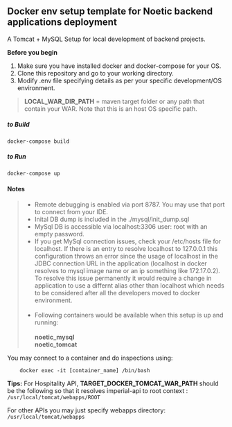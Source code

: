 ## Docker env setup template for Noetic backend applications deployment

A Tomcat + MySQL Setup for local development of backend projects.

**Before you begin**
1. Make sure you have installed docker and docker-compose for your OS.
2. Clone this repository and go to your working directory.
3. Modify .env file specifying details as per your specific development/OS environment.

> **LOCAL_WAR_DIR_PATH** = maven target folder or any path that contain your WAR. Note that this is an host OS specific path.



##### to Build
```
docker-compose build
```

##### to Run
```s
docker-compose up
```
#### <i class="icon-file"></i> Notes
> - Remote debugging is enabled via port 8787. You may use that port to connect from your IDE. <br/>
> - Inital DB dump is included in the ./mysql/init_dump.sql <br/>
> - MySql DB is accessible via localhost:3306 user: root with an empty password.  <br/>
> - If you get MySql connection issues, check your /etc/hosts file for localhost. If there is an entry to resolve localhost to 127.0.0.1 this configuration throws an error since the usage of localhost in the JDBC connection URL in the application (localhost in docker resolves to mysql image name or an ip something like 172.17.0.2). To resolve this issue permanently it would require a change in application to use a differnt alias other than localhost which needs to be considered after all the developers moved to docker environment. <br/><br/>
> - Following containers would be available when this setup is up and running: <br/><br/>
	**noetic_mysql**	 <br/>
	**noetic_tomcat**
	
You may connect to a container and do inspections using:
```
	docker exec -it [container_name] /bin/bash 
```

 **Tips:** 
For Hospitality API, **TARGET_DOCKER_TOMCAT_WAR_PATH** should be the following so that it resolves imperial-api to root context :<br/>
	```/usr/local/tomcat/webapps/ROOT```
	
For other APIs you may just specify webapps directory:<br/>
    ``` /usr/local/tomcat/webapps ```
